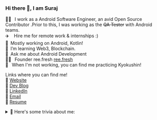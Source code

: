 ### Hi there 👋, I am Suraj
<!--
**surajsahani/surajsahani** is a ✨ _special_ ✨ repository because its `README.md` (this file) appears on your GitHub profile.

Here are some ideas to get you started:
-->
👨‍🎓 &ensp;I work as a Android Software Engineer, an avid Open Source Contributor .Prior to this, I was working as the <del>QA Tester</del>  with Android teams.<br> ✈️ &ensp;  Hire me for remote work & internships :) <br>🔭&ensp;Mostly working on Android, Kotlin!<br>🌱&ensp;I’m  learning Web3, Blockchain.<br>💬&ensp;Ask me about Android Development<br> 👨‍💼&ensp; Founder ree.fresh <a href="https://reefresh.space/" target="_blank">ree.fresh</a>
 <br> 🥋&ensp;  When I'm not working, you can find me practicing Kyokushin!<br>

Links where you can find me!<br>
📌   <a href="https://surajsahani.github.io/">Website</a><br>
📌   <a href="https://dev.to/surajsahani">Dev Blog</a><br>
📌   <a href="https://www.linkedin.com/in/surajsahani/">LinkedIn</a><br>
📌   <a href="surajkumarsahani1997@gmail.com">Email</a><br>
📌   <a href="https://documentcloud.adobe.com/link/review?uri=urn:aaid:scds:US:252959aa-8230-4a96-9858-eea6c6066646">Resume</a>
<!-- <a href="https://github.com/skydoves"><img alt="Profile" src="https://skydoves.github.io/badges/skydoves.svg"/></a> 
<a href="https://devlibrary.withgoogle.com/authors/skydoves"><img alt="Google Developers" src="https://skydoves.github.io/badges/google-developers-jaewoong.svg"/></a> 
<a href="https://medium.com/@skydoves"><img alt="Medium" src="https://skydoves.github.io/badges/Story-Medium.svg"/></a>
<a href="https://github.com/sponsors/skydoves"><img alt="Sponsors" src="https://skydoves.github.io/badges/badge_sponsors.svg"/></a>
</br></br> -->

<details>
  <summary markdown="span">👀 Here's some trivia about me: </summary>
     Here's some trivia about me:

     * I am impacient and I do not ask for permission. I turn ideas into actionable items and I will make sure you are involved.
     * I enjoy receiving public praise, but private praise fuels me.
     * I can think about things from an engineer's mindset.
     * I am strong with program planning and documentation. I **love** taking notes during meetings. ✍️
     * I have a strong sense of ownership when it comes to work. Related to that, I do not like inefficiency and will look for any way to improve that.
     * I value stability and predictablity - I hate feeling uncomfortable. Sometimes I can react negatively to change but I do my best to embrace it and keep a positive mindset. I recognize that growing means feeling uncomfortable.
     * English is not my native language which can affect how I verbally express myself. I experience a lot of non-linear thinking in a mixture of Portuguese and English, which reflects in my choice of words or sentence structure. In other words, I think as I speak.
     * I have always been a designer. Altought I am extremely fulfilled, I'd still like to experiment with a different career in the future.
     * Prior to Android, I was an QA Engineer testing  very first android application codebase. That experience shaped me into the person and professional I am today. 
     * All those years working as a assurance engineer gave me a _pixel-perfect_ awareness. It's both a blessing and a curse.
     * As engineer, I am responsible for the product as a whole. You will see me involved in many, many different fronts: from process to hands-on coding.
     * I prototype low-fidelity first. You will not see me delivering bug free application until they are required in the development process. I prefer to gather ideas and work on them in words before delivering any "application".

</details>
